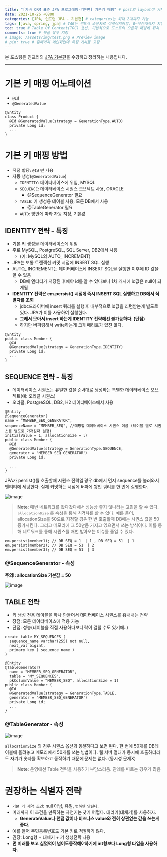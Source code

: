 ```yaml
---
title: "[자바 ORM 표준 JPA 프로그래밍-기본편] 기본키 매핑" # post의 layout이 기본적으로 post로 설정되어있어서 Front Matter에 따로 layout변수를 만들어 주지 않아도 됨
date: 2021-10-26 +0800
categories: [JPA, 인프런 JPA - 기본편] # categories는 최대 2개까지 가능
tags: [java, spring, jpa] # TAG는 반드시 소문자로 이루어져야함, 0~무한개까지 지정 가능
toc: true # Table Of Content(TOC) 옵션, 기본적으로 포스트의 오른쪽 패널에 위치
comments: true # 댓글 유무 지정
# image: /assets/img/test.png # Preview image
# pin: true # 홈페이지 메인화면에 특정 게시물 고정
---
```


본 포스팅은 인프러의 [JPA 기본편](https://www.inflearn.com/course/ORM-JPA-Basic#)을 수강하고 정리하는 내용입니다.

<hr>

# 기본 키 매핑 어노테이션

- `@Id`
- `@GeneratedValue`

~~~
@Entity
class Product {
  @Id @GeneratedValue(strategy = GenerationType.AUTO)
  private Long id;
  ...
}
~~~

# 기본 키 매핑 방법
- 직접 할당: `@Id` 만 사용
- 자동 생성(`@GeneratedValue`)
  - `IDENTITY`: 데이터베이스에 위임, MYSQL
  - `SEQUENCE`: 데이터베이스 시퀀스 오브젝트 사용, ORACLE
    - @SequenceGenerator 필요
  - `TABLE`: 키 생성용 테이블 사용, 모든 DB에서 사용
    - @TableGenerator 필요
  - `AUTO`: 방언에 따라 자동 지정, 기본값

## IDENTITY 전략 - 특징
- 기본 키 생성을 데이터베이스에 위임
- 주로 MySQL, PostgreSQL, SQL Server, DB2에서 사용
  - (예: MySQL의 AUTO_ INCREMENT)
- JPA는 보통 트랜잭션 커밋 시점에 INSERT SQL 실행
- AUTO_ INCREMENT는 데이터베이스에 INSERT SQL을 실행한 이후에 ID 값을 알 수 있음
  - DB에 엔티티가 저장된 후에야 id를 알 수 있다보니 1차 캐시에 id값은 null이 되게됨
- <b>IDENTITY 전략은 em.persist() 시점에 즉시 INSERT SQL 실행하고 DB에서 식별자를 조회</b>
  - jdbc드라이버에 insert 쿼리를 실행 후 내부적으로 id값을 리턴받는게 별도로 있다. JPA가 이를 사용하여 실행한다.
  - <b>그래서 모아서 insert 하는게 IDENTITY 전략에선 불가능하다. (단점)</b>
  - 하지만 버퍼링해서 write하는게 크게 메리트가 있진 않다.

~~~
@Entity
public class Member {
  @Id
  @GeneratedValue(strategy = GenerationType.IDENTITY)
  private Long id;
  ...
}
~~~

## SEQUENCE 전략 - 특징
- 데이터베이스 시퀀스는 유일한 값을 순서대로 생성하는 특별한 데이터베이스 오브젝트(예: 오라클 시퀀스)
- 오라클, PostgreSQL, DB2, H2 데이터베이스에서 사용

~~~
@Entity
@SequenceGenerator(
name = “MEMBER_SEQ_GENERATOR",
sequenceName = “MEMBER_SEQ", //매핑할 데이터베이스 시퀀스 이름 (테이블 별로 시퀀스를 별도로 가져갈때 설정)
initialValue = 1, allocationSize = 1)
public class Member {
  @Id
  @GeneratedValue(strategy = GenerationType.SEQUENCE,
  generator = "MEMBER_SEQ_GENERATOR")
  private Long id;
  
  ...
}
~~~

JPA가 persist()를 호출할때 시퀀스 전략일 경우 db에서 먼저 sequence를 불러와서 엔티티에 세팅한다. 실제 커밋하는 시점에 버퍼에 쌓인 쿼리를 한 번에 실행한다.

![image](https://user-images.githubusercontent.com/44339530/138791645-df284d0b-a4a9-486b-af70-fa532e3db874.png)

> **Note**: 매번 네트워크를 왔다갔다해서 성능상 좋지 않나라는 고민을 할 수 있다. `allocationSize` 를 속성을 통해 최적화를 할 수 있다. 예를 들어, allocationSize를 50으로 지정할 경우 한 번 호출할때 DB에는 시퀀스 값을 50 증가시킨다. 그리고 메모리에 그 50만큼 가지고 있으면서 쓰는 방식이다. 이를 통해 네트워크를 통해 시퀀스를 매번 받아오는 이슈를 줄일 수 있다.

~~~
em.persist(member1); // DB SEQ = 1  | 1 , DB SEQ = 51  | 1
em.persist(member2); // DB SEQ = 51  | 2
em.persist(member3); // DB SEQ = 51  | 3
~~~

### @SequenceGenerator - 속성
<b>주의!: allocationSize 기본값 = 50</b>

![image](https://user-images.githubusercontent.com/44339530/138789696-66d83689-a5fa-432a-9bc1-a8b090b8c470.png)

## TABLE 전략
- 키 생성 전용 테이블을 하나 만들어서 데이터베이스 시퀀스를 흉내내는 전략
- 장점: 모든 데이터베이스에 적용 가능
- 단점: 성능(테이블을 직접 사용하다보니 락이 걸릴 수도 있기에..)

~~~
create table MY_SEQUENCES (
  sequence_name varchar(255) not null,
  next_val bigint,
  primary key ( sequence_name )
)
~~~

~~~
@Entity
@TableGenerator(
  name = "MEMBER_SEQ_GENERATOR",
  table = "MY_SEQUENCES",
  pkColumnValue = “MEMBER_SEQ", allocationSize = 1)
public class Member {
  @Id
  @GeneratedValue(strategy = GenerationType.TABLE,
  generator = "MEMBER_SEQ_GENERATOR")
  private Long id;
  ...
}
~~~

### @TableGenerator - 속성

![image](https://user-images.githubusercontent.com/44339530/138790084-3c067082-b60e-49ed-a58b-2484ed7112e3.png)

`allocationSize` 의 경우 시퀀스 옵션과 동일하다고 보면 된다. 한 번에 50개를 DB테이블에 올려놓고 메모리에서 50개를 쓰는 방법이다. 웹 서버 열대가 동시에 호출하더라도 자기가 숫자를 확보하고 동작하기 때문에 문제는 없다. (동시성 문제X)

> **Note**: 운영에선 Table 전략을 사용하기 부담스러움. 관례를 따르는 경우가 많음

# 권장하는 식별자 전략

- `기본 키 제약 조건`: null 아님, 유일, `변하면 안된다`.
- 미래까지 이 조건을 만족하는 자연키는 찾기 어렵다. 대리키(대체키)를 사용하자.
  - <b>GenerateValue나 랜덤 값이나 비즈니스 value와 전혀 상관없는 값을 쓰는게 좋다.</b>
- 예를 들어 주민등록번호도 기본 키로 적절하기 않다.
- 권장: Long형 + 대체키 + 키 생성전략 사용
- <b>먼 미래를 보고 십몇억이 넘어도동작해야하기에 int형보다 Long형 타입을 사용하자.</b>

